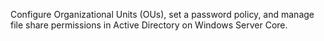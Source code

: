 Configure Organizational Units (OUs), set a password policy, and manage file share permissions in Active Directory on Windows Server Core.